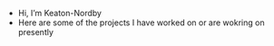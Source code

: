- Hi, I’m Keaton-Nordby
- Here are some of the projects I have worked on or are wokring on presently
  
<!---
Keaton-Nordby/Keaton-Nordby is a ✨ special ✨ repository because its `README.md` (this file) appears on your GitHub profile.
You can click the Preview link to take a look at your changes.
--->
